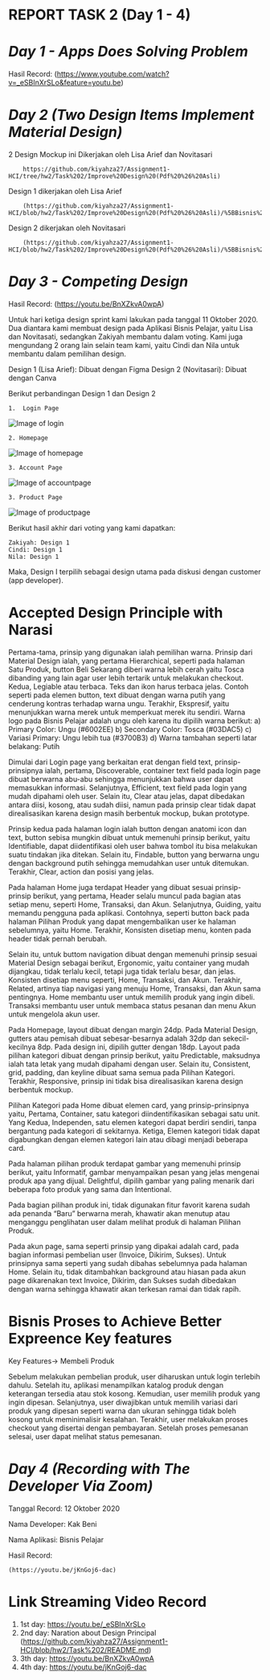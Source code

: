 # REPORT TASK 2 (Day 1 - 4)

# _Day 1 - Apps Does Solving Problem_
Hasil Record: (https://www.youtube.com/watch?v=_eSBInXrSLo&feature=youtu.be)  
  
# _Day 2 (Two Design Items Implement Material Design)_  
2 Design Mockup ini Dikerjakan oleh Lisa Arief dan Novitasari

        https://github.com/kiyahza27/Assignment1-HCI/tree/hw2/Task%202/Improve%20Design%20(Pdf%20%26%20Asli)
        
Design 1 dikerjakan oleh Lisa Arief 

        (https://github.com/kiyahza27/Assignment1-HCI/blob/hw2/Task%202/Improve%20Design%20(Pdf%20%26%20Asli)/%5BBisnis%20Pelajar%5D%20Improve%20Design%201.pdf)

Design 2 dikerjakan oleh Novitasari

        (https://github.com/kiyahza27/Assignment1-HCI/blob/hw2/Task%202/Improve%20Design%20(Pdf%20%26%20Asli)/%5BBisnis%20Pelajar%5D%20Improve%20Design%202.pdf)

# _Day 3 - Competing Design_
Hasil Record: (https://youtu.be/BnXZkvA0wpA)

Untuk hari ketiga design sprint kami lakukan pada tanggal 11 Oktober 2020. Dua diantara kami membuat design pada Aplikasi Bisnis Pelajar, yaitu Lisa dan Novitasati, sedangkan Zakiyah membantu dalam voting. Kami juga mengundang 2 orang lain selain team kami, yaitu Cindi dan Nila untuk membantu dalam pemilihan design.

Design 1 (Lisa Arief): Dibuat dengan Figma
Design 2 (Novitasari): Dibuat dengan Canva

Berikut perbandingan Design 1 dan Design 2
                        
    1.	Login Page
![Image of login](https://github.com/kiyahza27/Assignment1-HCI/blob/hw2/Task%202/Comparing%20Design/login%20page.jpg)

    2. Homepage
![Image of homepage](https://github.com/kiyahza27/Assignment1-HCI/blob/hw2/Task%202/Comparing%20Design/homepage.jpg)

    3. Account Page
![Image of accountpage](https://github.com/kiyahza27/Assignment1-HCI/blob/hw2/Task%202/Comparing%20Design/Account%20page.jpg)

    3. Product Page
![Image of productpage](https://github.com/kiyahza27/Assignment1-HCI/blob/hw2/Task%202/Comparing%20Design/Product%20Page.jpg)

Berikut hasil akhir dari voting yang kami dapatkan:

    Zakiyah: Design 1
    Cindi: Design 1
    Nila: Design 1
Maka, Design I terpilih sebagai design utama pada diskusi dengan customer (app developer).

# Accepted Design Principle with Narasi
Pertama-tama, prinsip yang digunakan ialah pemilihan warna. Prinsip dari Material Design ialah, yang pertama Hierarchical, seperti pada halaman Satu Produk, button Beli Sekarang diberi warna lebih cerah yaitu Tosca dibanding yang lain agar user lebih tertarik untuk melakukan checkout. Kedua, Legiable atau terbaca. Teks dan ikon harus terbaca jelas. Contoh seperti pada elemen button, text dibuat dengan warna putih yang cenderung kontras terhadap warna ungu. Terakhir, Ekspresif, yaitu menunjukkan warna merek untuk memperkuat merek itu sendiri. Warna logo pada Bisnis Pelajar adalah ungu oleh karena itu dipilih warna berikut:
a)	Primary Color: Ungu (#6002EE)
b)	Secondary Color: Tosca (#03DAC5)
c)	Variasi Primary: Ungu lebih tua (#3700B3)
d)	Warna tambahan seperti latar belakang: Putih

Dimulai dari Login page yang berkaitan erat dengan field text, prinsip-prinsipnya ialah, pertama, Discoverable, container text field pada login page dibuat berwarna abu-abu sehingga menunjukkan bahwa user dapat memasukkan informasi. Selanjutnya, Efficient, text field pada login yang mudah dipahami oleh user. Selain itu, Clear atau jelas, dapat dibedakan antara diisi, kosong, atau sudah diisi, namun pada prinsip clear tidak dapat direalisasikan karena design masih berbentuk mockup, bukan prototype.

Prinsip kedua pada halaman login ialah button dengan anatomi icon dan text, button sebisa mungkin dibuat untuk memenuhi prinsip berikut, yaitu Identifiable, dapat diidentifikasi oleh user bahwa tombol itu bisa melakukan suatu tindakan jika ditekan. Selain itu, Findable, button yang berwarna ungu dengan background putih sehingga memudahkan user untuk ditemukan. Terakhir, Clear, action dan posisi yang jelas.

Pada halaman Home juga terdapat Header yang dibuat sesuai prinsip-prinsip berikut, yang pertama, Header selalu muncul pada bagian atas setiap menu, seperti Home, Transaksi, dan Akun. Selanjutnya, Guiding, yaitu memandu pengguna pada aplikasi. Contohnya, seperti button back pada halaman Pilihan Produk yang dapat mengembalikan user ke halaman sebelumnya, yaitu Home. Terakhir, Konsisten disetiap menu, konten pada header tidak pernah berubah.


Selain itu, untuk buttom navigation dibuat dengan memenuhi prinsip sesuai Material Design sebagai berikut, Ergonomic, yaitu container yang mudah dijangkau, tidak terlalu kecil, tetapi juga tidak terlalu besar, dan jelas. Konsisten disetiap menu seperti, Home, Transaksi, dan Akun. Terakhir, Related, artinya tiap navigasi yang menuju Home, Transaksi, dan Akun sama pentingnya. Home membantu user untuk memilih produk yang ingin dibeli. Transaksi membantu user untuk membaca status pesanan dan menu Akun untuk mengelola akun user.

Pada Homepage, layout dibuat dengan margin 24dp. Pada Material Design, gutters atau pemisah dibuat sebesar-besarnya adalah 32dp dan sekecil-kecilnya 8dp. Pada design ini, dipilih gutter dengan 18dp. Layout pada pilihan kategori dibuat dengan prinsip berikut, yaitu Predictable, maksudnya ialah tata letak yang mudah dipahami dengan user. Selain itu, Consistent, grid, padding, dan keyline dibuat sama semua pada Pilihan Kategori. Terakhir, Responsive, prinsip ini tidak bisa direalisasikan karena design berbentuk mockup.

Pilihan Kategori pada Home dibuat elemen card, yang prinsip-prinsipnya yaitu, Pertama, Container, satu kategori diindentifikasikan sebagai satu unit. Yang Kedua, Independen, satu elemen kategori dapat berdiri sendiri, tanpa bergantung pada kategori di sekitarnya. Ketiga, Elemen kategori tidak dapat digabungkan dengan elemen kategori lain atau dibagi menjadi beberapa card.

Pada halaman pilihan produk terdapat gambar yang memenuhi prinsip berikut, yaitu Informatif, gambar menyampaikan pesan yang jelas mengenai produk apa yang dijual. Delightful, dipilih gambar yang paling menarik dari beberapa foto produk yang sama dan Intentional.

Pada bagian pilihan produk ini, tidak digunakan fitur favorit karena sudah ada penanda “Baru” berwarna merah, khawatir akan menutup atau menganggu penglihatan user dalam melihat produk di halaman Pilihan Produk. 

Pada akun page, sama seperti prinsip yang dipakai adalah card, pada bagian informasi pembelian user (Invoice, Dikirim, Sukses). Untuk prinsipnya sama seperti yang sudah dibahas sebelumnya pada halaman Home. Selain itu, tidak ditambahkan background atau hiasan pada akun page dikarenakan text Invoice, Dikirim, dan Sukses sudah dibedakan dengan warna sehingga khawatir akan terkesan ramai dan tidak rapih.

# Bisnis Proses to Achieve Better Expreence Key features
Key Features-> Membeli Produk

Sebelum melakukan pembelian produk, user diharuskan untuk login terlebih dahulu. Setelah itu, aplikasi menampilkan katalog produk dengan keterangan tersedia atau stok kosong. Kemudian, user memilih produk yang ingin dipesan. Selanjutnya, user diwajibkan untuk memilih variasi dari produk yang dipesan seperti warna dan ukuran sehingga tidak boleh kosong untuk meminimalisir kesalahan. Terakhir, user melakukan proses checkout yang disertai dengan pembayaran. Setelah proses pemesanan selesai, user dapat melihat status pemesanan.

# _Day 4 (Recording with The Developer Via Zoom)_
Tanggal Record: 12 Oktober 2020

Nama Developer: Kak Beni

Nama Aplikasi: Bisnis Pelajar

Hasil Record: 

    (https://youtu.be/jKnGoj6-dac)

# Link Streaming Video Record
1.    1st day: https://youtu.be/_eSBInXrSLo
2.    2nd day: Naration about Design Principal (https://github.com/kiyahza27/Assignment1-HCI/blob/hw2/Task%202/README.md)
3.    3th day: https://youtu.be/BnXZkvA0wpA
4.    4th day: https://youtu.be/jKnGoj6-dac

